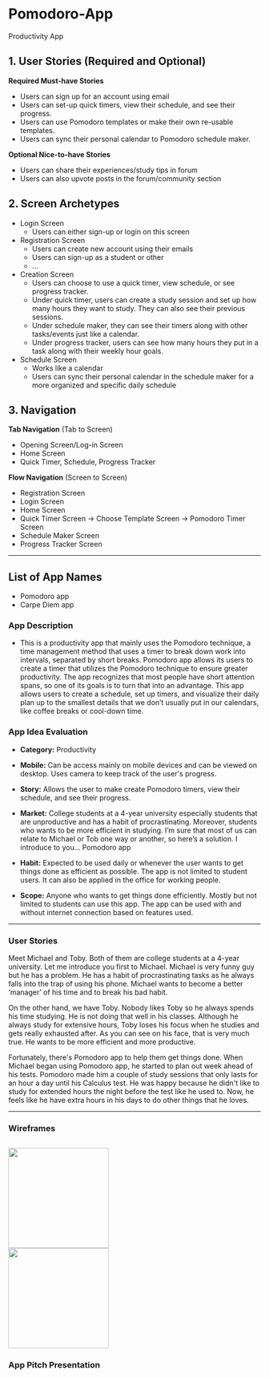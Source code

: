 # Pomodoro-App
Productivity App

## 1. User Stories (Required and Optional)
**Required Must-have Stories**
 * Users can sign up for an account using email
 * Users can set-up quick timers, view their schedule, and see their progress.
 * Users can use Pomodoro templates or make their own re-usable templates.
 * Users can sync their personal calendar to Pomodoro schedule maker.
 
**Optional Nice-to-have Stories**
 * Users can share their experiences/study tips in forum
 * Users can also upvote posts in the forum/community section

## 2. Screen Archetypes

 * Login Screen
   * Users can either sign-up or login on this screen
 * Registration Screen
   * Users can create new account using their emails
   * Users can sign-up as a student or other
   * ...
 * Creation Screen
   * Users can choose to use a quick timer, view schedule, or see progress tracker.
   * Under quick timer, users can create a study session and set up how many hours they want to study.
     They can also see their previous sessions.
   * Under schedule maker, they can see their timers along with other tasks/events just like a calendar.
   * Under progress tracker, users can see how many hours they put in a task along with their weekly hour goals.
 * Schedule Screen
     * Works like a calendar
     * Users can sync their personal calendar in the schedule maker 
       for a more organized and specific daily schedule
 
 
## 3. Navigation
**Tab Navigation** (Tab to Screen)
 * Opening Screen/Log-in Screen
 * Home Screen
 * Quick Timer, Schedule, Progress Tracker
 
**Flow Navigation** (Screen to Screen)
 * Registration Screen
 * Login Screen
 * Home Screen
 * Quick Timer Screen
   -> Choose Template Screen
   -> Pomodoro Timer Screen
 * Schedule Maker Screen
 * Progress Tracker Screen
---

## List of App Names
 - Pomodoro app
 - Carpe Diem app
 
### App Description
- This is a productivity app that mainly uses the Pomodoro technique, a time management method that uses a timer to break down work into intervals, separated by short breaks. Pomodoro app allows its users to create a timer that utilizes the Pomodoro technique to ensure greater productivity. The app recognizes that most people have short attention spans, so one of its goals is to turn that into an advantage. This app allows users to create a schedule, set up timers, and visualize their daily plan up to the smallest details that we don’t usually put in our calendars, like coffee breaks or cool-down time.

### App Idea Evaluation
- **Category:** Productivity
- **Mobile:** Can be access mainly on mobile devices and can be viewed on desktop. Uses camera to keep track of the user's progress.
- **Story:** Allows the user to make create Pomodoro timers, view their schedule, and see their progress.
- **Market:** College students at a 4-year university especially students that are unproductive and has a habit of procrastinating. Moreover, students who wants to be more efficient in studying. I’m sure that most of us can relate to Michael or Tob one way or another, so here’s a solution. I introduce to you… Pomodoro app

- **Habit:** Expected to be used daily or whenever the user wants to get things done as efficient as possible. The app is not limited to student users. It can also be applied in the office for working people. 
- **Scope:** Anyone who wants to get things done efficiently. Mostly but not limited to students can use this app. The app can be used with and without internet connection based on features used.

---

### User Stories
  Meet Michael and Toby. Both of them are college students at a 4-year university.
Let me introduce you first to Michael. Michael is very funny guy but he has a problem. He has a habit of procrastinating tasks as he always falls into the trap of using his phone. Michael wants to become a better ‘manager’ of his time and to break his bad habit.

  On the other hand, we have Toby. Nobody likes Toby so he always spends his time studying. He is not doing that well in his classes. Although he always study for extensive hours, Toby loses his focus when he studies and gets really exhausted after. As you can see on his face, that is very much true. He wants to be more efficient and more productive.
   
   Fortunately, there's Pomodoro app to help them get things done. When Michael began using Pomodoro app, he started to plan out week ahead of his tests. Pomodoro made him a couple of study sessions that only lasts for an hour a day until his Calculus test. He was happy because he didn't like to study for extended hours the night before the test like he used to. Now, he feels like he have extra hours in his days to do other things that he loves. 

---

### Wireframes
<img src="http://g.recordit.co/JXahmbtflV.gif" width=200><br>
<img src="https://imgur.com/a/qv48vgp" width=200><br>
---

### App Pitch Presentation


